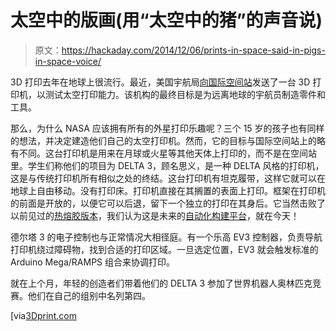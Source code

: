# 太空中的版画(用“太空中的猪”的声音说)

> 原文：<https://hackaday.com/2014/12/06/prints-in-space-said-in-pigs-in-space-voice/>

3D 打印去年在地球上很流行。最近，美国宇航局[向国际空间站](http://www.nasa.gov/content/open-for-business-3-d-printer-creates-first-object-in-space-on-international-space-station/index.html#.VIHRsDHF_54)发送了一台 3D 打印机，以测试太空打印能力。该机构的最终目标是为远离地球的宇航员制造零件和工具。

那么，为什么 NASA 应该拥有所有的外星打印乐趣呢？三个 15 岁的孩子也有同样的想法，并决定建造他们自己的太空打印机。然而，它的目标与国际空间站上的略有不同。这台打印机是用来在月球或火星等其他天体上打印的，而不是在空间站里。学生们称他们的项目为 DELTA 3，顾名思义，是一种 DELTA 风格的打印机，这是与传统打印机所有相似之处的终结。这台打印机有坦克履带，这样它就可以在地球上自由移动。没有打印床。打印机直接在其搁置的表面上打印。框架在打印机的前面是开放的，以便它可以后退，留下一个独立的打印在其身后。它当然击败了以前见过的[热熔胶版本](http://hackaday.com/2013/12/30/geoweaver-rise-of-the-monster-3d-printing-hexapods/)，我们认为这是未来的[自动化构建平台](http://hackaday.com/2013/10/23/3d-printering-a-call-for-an-open-source-automated-build-platform/)，就在今天！

德尔塔 3 的电子控制也与正常情况大相径庭。有一个乐高 EV3 控制器，负责导航打印机绕过障碍物，找到合适的打印区域。一旦选定位置，EV3 就会触发标准的 Arduino Mega/RAMPS 组合来协调打印。

就在上个月，年轻的创造者们带着他们的 DELTA 3 参加了世界机器人奥林匹克竞赛。他们在自己的组别中名列第四。

[via[3Dprint.com](http://3dprint.com/24645/self-replicating-3d-printer/)